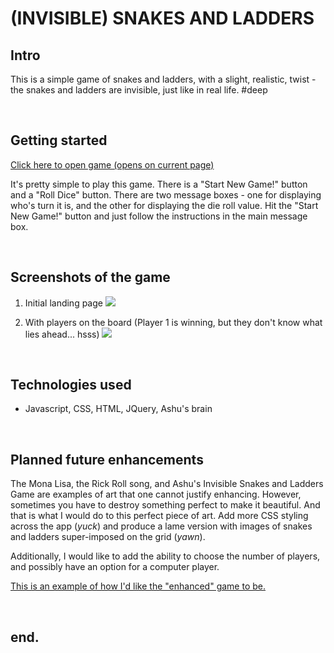 <h1>(INVISIBLE) SNAKES AND LADDERS</h1>

## Intro

This is a simple game of snakes and ladders, with a slight, realistic, twist - the snakes and ladders are invisible, just like in real life. #deep

<br>

## Getting started

[Click here to open game (opens on current page)](https://pages.git.generalassemb.ly/ashu/project-1-game/)

It's pretty simple to play this game. There is a "Start New Game!" button and a "Roll Dice" button. There are two message boxes - one for displaying who's turn it is, and the other for displaying the die roll value. Hit the "Start New Game!" button and just follow the instructions in the main message box.

<br>

## Screenshots of the game

1. Initial landing page
![](https://i.imgur.com/Jtz9ADu.png)

2. With players on the board (Player 1 is winning, but they don't know what lies ahead... hsss)
![](https://i.imgur.com/7VcwHjY.png)

<br>

## Technologies used
- Javascript, CSS, HTML, JQuery, Ashu's brain 

<br>

## Planned future enhancements
The Mona Lisa, the Rick Roll song, and Ashu's Invisible Snakes and Ladders Game are examples of art that one cannot justify enhancing. However, sometimes you have to destroy something perfect to make it beautiful. And that is what I would do to this perfect piece of art. Add more CSS styling across the app (*yuck*) and produce a lame version with images of snakes and ladders super-imposed on the grid (*yawn*).

Additionally, I would like to add the ability to choose the number of players, and possibly have an option for a computer player.


[This is an example of how I'd like the "enhanced" game to be.](https://www.youtube.com/watch?v=dQw4w9WgXcQ)

<br>

## end.
